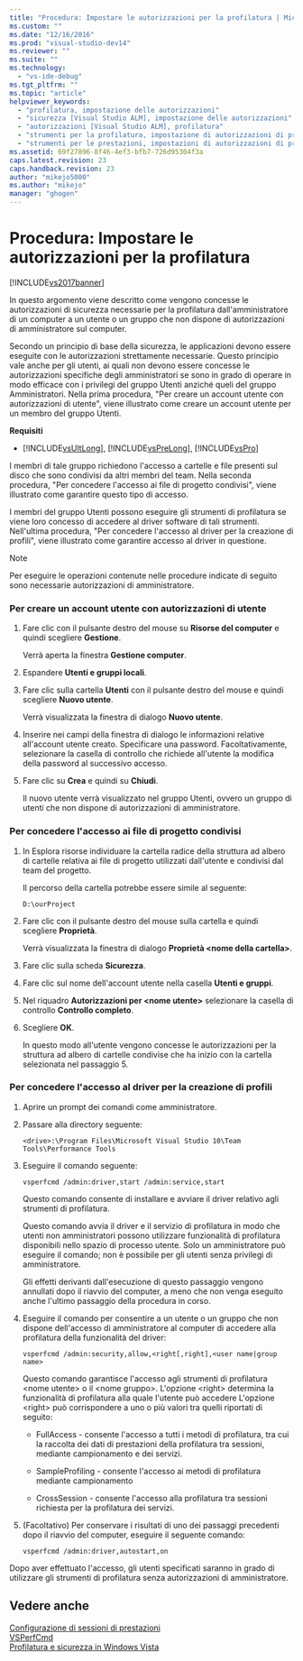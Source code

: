 ```yaml
---
title: "Procedura: Impostare le autorizzazioni per la profilatura | Microsoft Docs"
ms.custom: ""
ms.date: "12/16/2016"
ms.prod: "visual-studio-dev14"
ms.reviewer: ""
ms.suite: ""
ms.technology: 
  - "vs-ide-debug"
ms.tgt_pltfrm: ""
ms.topic: "article"
helpviewer_keywords: 
  - "profilatura, impostazione delle autorizzazioni"
  - "sicurezza [Visual Studio ALM], impostazione delle autorizzazioni"
  - "autorizzazioni [Visual Studio ALM], profilatura"
  - "strumenti per la profilatura, impostazione di autorizzazioni di profilatura"
  - "strumenti per le prestazioni, impostazioni di autorizzazioni di profilatura"
ms.assetid: 69f27896-8f46-4ef3-bfb7-726d95304f3a
caps.latest.revision: 23
caps.handback.revision: 23
author: "mikejo5000"
ms.author: "mikejo"
manager: "ghogen"
---
```

# Procedura: Impostare le autorizzazioni per la profilatura
[!INCLUDE[vs2017banner](../code-quality/includes/vs2017banner.md)]

In questo argomento viene descritto come vengono concesse le autorizzazioni di sicurezza necessarie per la profilatura dall'amministratore di un computer a un utente o un gruppo che non dispone di autorizzazioni di amministratore sul computer.  
  
 Secondo un principio di base della sicurezza, le applicazioni devono essere eseguite con le autorizzazioni strettamente necessarie.  Questo principio vale anche per gli utenti,  ai quali non devono essere concesse le autorizzazioni specifiche degli amministratori se sono in grado di operare in modo efficace con i privilegi del gruppo Utenti anziché queli del gruppo Amministratori.  Nella prima procedura, "Per creare un account utente con autorizzazioni di utente", viene illustrato come creare un account utente per un membro del gruppo Utenti.  
  
 **Requisiti**  
  
-   [!INCLUDE[vsUltLong](../code-quality/includes/vsultlong_md.md)], [!INCLUDE[vsPreLong](../code-quality/includes/vsprelong_md.md)], [!INCLUDE[vsPro](../code-quality/includes/vspro_md.md)]  
  
 I membri di tale gruppo richiedono l'accesso a cartelle e file presenti sul disco che sono condivisi da altri membri del team.  Nella seconda procedura, "Per concedere l'accesso ai file di progetto condivisi", viene illustrato come garantire questo tipo di accesso.  
  
 I membri del gruppo Utenti possono eseguire gli strumenti di profilatura se viene loro concesso di accedere al driver software di tali strumenti.  Nell'ultima procedura, "Per concedere l'accesso al driver per la creazione di profili", viene illustrato come garantire accesso al driver in questione.  
  
> [!NOTE]
>  Per eseguire le operazioni contenute nelle procedure indicate di seguito sono necessarie autorizzazioni di amministratore.  
  
### Per creare un account utente con autorizzazioni di utente  
  
1.  Fare clic con il pulsante destro del mouse su **Risorse del computer** e quindi scegliere **Gestione**.  
  
     Verrà aperta la finestra **Gestione computer**.  
  
2.  Espandere **Utenti e gruppi locali**.  
  
3.  Fare clic sulla cartella **Utenti** con il pulsante destro del mouse e quindi scegliere **Nuovo utente**.  
  
     Verrà visualizzata la finestra di dialogo **Nuovo utente**.  
  
4.  Inserire nei campi della finestra di dialogo le informazioni relative all'account utente creato.  Specificare una password.  Facoltativamente, selezionare la casella di controllo che richiede all'utente la modifica della password al successivo accesso.  
  
5.  Fare clic su **Crea** e quindi su **Chiudi**.  
  
     Il nuovo utente verrà visualizzato nel gruppo Utenti, ovvero un gruppo di utenti che non dispone di autorizzazioni di amministratore.  
  
### Per concedere l'accesso ai file di progetto condivisi  
  
1.  In Esplora risorse individuare la cartella radice della struttura ad albero di cartelle relativa ai file di progetto utilizzati dall'utente e condivisi dal team del progetto.  
  
     Il percorso della cartella potrebbe essere simile al seguente:  
  
    ```  
    D:\ourProject  
    ```  
  
2.  Fare clic con il pulsante destro del mouse sulla cartella e quindi scegliere **Proprietà**.  
  
     Verrà visualizzata la finestra di dialogo **Proprietà \<nome della cartella\>**.  
  
3.  Fare clic sulla scheda **Sicurezza**.  
  
4.  Fare clic sul nome dell'account utente nella casella **Utenti e gruppi**.  
  
5.  Nel riquadro **Autorizzazioni per \<nome utente\>** selezionare la casella di controllo **Controllo completo**.  
  
6.  Scegliere **OK**.  
  
     In questo modo all'utente vengono concesse le autorizzazioni per la struttura ad albero di cartelle condivise che ha inizio con la cartella selezionata nel passaggio 5.  
  
### Per concedere l'accesso al driver per la creazione di profili  
  
1.  Aprire un prompt dei comandi come amministratore.  
  
2.  Passare alla directory seguente:  
  
    ```  
    <drive>:\Program Files\Microsoft Visual Studio 10\Team Tools\Performance Tools  
    ```  
  
3.  Eseguire il comando seguente:  
  
    ```  
    vsperfcmd /admin:driver,start /admin:service,start  
    ```  
  
     Questo comando consente di installare e avviare il driver relativo agli strumenti di profilatura.  
  
     Questo comando avvia il driver e il servizio di profilatura in modo che utenti non amministratori possono utilizzare funzionalità di profilatura disponibili nello spazio di processo utente.  Solo un amministratore può eseguire il comando; non è possibile per gli utenti senza privilegi di amministratore.  
  
     Gli effetti derivanti dall'esecuzione di questo passaggio vengono annullati dopo il riavvio del computer, a meno che non venga eseguito anche l'ultimo passaggio della procedura in corso.  
  
4.  Eseguire il comando per consentire a un utente o un gruppo che non dispone dell'accesso di amministratore al computer di accedere alla profilatura della funzionalità del driver:  
  
    ```  
    vsperfcmd /admin:security,allow,<right[,right],<user name|group name>  
    ```  
  
     Questo comando garantisce l'accesso agli strumenti di profilatura \<nome utente\> o il \<nome gruppo\>.  L'opzione \<right\> determina la funzionalità di profilatura alla quale l'utente può accedere  L'opzione \<right\> può corrispondere a uno o più valori tra quelli riportati di seguito:  
  
    -   FullAccess \- consente l'accesso a tutti i metodi di profilatura, tra cui la raccolta dei dati di prestazioni della profilatura tra sessioni, mediante campionamento e dei servizi.  
  
    -   SampleProfiling \- consente l'accesso ai metodi di profilatura mediante campionamento  
  
    -   CrossSession \- consente l'accesso alla profilatura tra sessioni richiesta per la profilatura dei servizi.  
  
5.  \(Facoltativo\) Per conservare i risultati di uno dei passaggi precedenti dopo il riavvio del computer, eseguire il seguente comando:  
  
    ```  
    vsperfcmd /admin:driver,autostart,on  
    ```  
  
 Dopo aver effettuato l'accesso, gli utenti specificati saranno in grado di utilizzare gli strumenti di profilatura senza autorizzazioni di amministratore.  
  
## Vedere anche  
 [Configurazione di sessioni di prestazioni](../profiling/configuring-performance-sessions.md)   
 [VSPerfCmd](../profiling/vsperfcmd.md)   
 [Profilatura e sicurezza in Windows Vista](../profiling/profiling-and-windows-vista-security.md)
